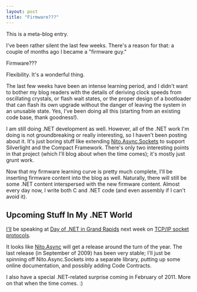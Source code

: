 ```yaml
---
layout: post
title: "Firmware???"
---
```

This is a meta-blog entry.



I've been rather silent the last few weeks. There's a reason for that: a couple of months ago I became a "firmware guy."



Firmware???



Flexibility. It's a wonderful thing.



The last few weeks have been an intense learning period, and I didn't want to bother my blog readers with the details of deriving clock speeds from oscillating crystals, or flash wait states, or the proper design of a bootloader that can flash its own upgrade without the danger of leaving the system in an unusable state. Yes, I've been doing all this (starting from an existing code base, thank goodness!).



I am still doing .NET development as well. However, all of the .NET work I'm doing is not groundbreaking or really interesting, so I haven't been posting about it. It's just boring stuff like extending [Nito.Async.Sockets](http://nitoasync.codeplex.com/) to support Silverlight and the Compact Framework. There's only two interesting points in that project (which I'll blog about when the time comes); it's mostly just grunt work.



Now that my firmware learning curve is pretty much complete, I'll be inserting firmware content into the blog as well. Naturally, there will still be some .NET content interspersed with the new firmware content. Almost every day now, I write both C and .NET code (and even assembly if I can't avoid it).



## Upcoming Stuff In My .NET World

[I'll](http://www.dayofdotnet.org/GrandRapids/Fall2010/Speakers.aspx#17) be speaking at [Day of .NET in Grand Rapids](http://www.dayofdotnet.org/GrandRapids/Fall2010/default.aspx) next week on [TCP/IP socket protocols](http://www.dayofdotnet.org/GrandRapids/Fall2010/Sessions.aspx#18).



It looks like [Nito.Async](http://nitoasync.codeplex.com/) will get a release around the turn of the year. The last release (in September of 2009) has been very stable; I'll just be spinning off Nito.Async.Sockets into a separate library, putting up some online documentation, and possibly adding Code Contracts.



I also have a special .NET-related surprise coming in February of 2011. More on that when the time comes. :)

